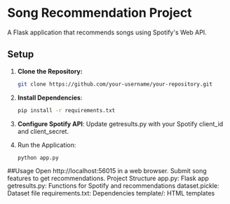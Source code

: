 # Song Recommendation Project

A Flask application that recommends songs using Spotify's Web API.

## Setup

1. **Clone the Repository:**

   ```bash
   git clone https://github.com/your-username/your-repository.git
2. **Install Dependencies**:
   ```bash
   pip install -r requirements.txt
3. **Configure Spotify API**:
Update getresults.py with your Spotify client_id and client_secret.   
4. Run the Application:
   ```bash
   python app.py

##Usage
Open http://localhost:56015 in a web browser.
Submit song features to get recommendations.
Project Structure
app.py: Flask app
getresults.py: Functions for Spotify and recommendations
dataset.pickle: Dataset file
requirements.txt: Dependencies
template/: HTML templates
